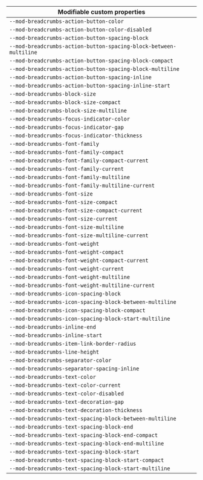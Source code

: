 | Modifiable custom properties                                      |
| ----------------------------------------------------------------- |
| `--mod-breadcrumbs-action-button-color`                           |
| `--mod-breadcrumbs-action-button-color-disabled`                  |
| `--mod-breadcrumbs-action-button-spacing-block`                   |
| `--mod-breadcrumbs-action-button-spacing-block-between-multiline` |
| `--mod-breadcrumbs-action-button-spacing-block-compact`           |
| `--mod-breadcrumbs-action-button-spacing-block-multiline`         |
| `--mod-breadcrumbs-action-button-spacing-inline`                  |
| `--mod-breadcrumbs-action-button-spacing-inline-start`            |
| `--mod-breadcrumbs-block-size`                                    |
| `--mod-breadcrumbs-block-size-compact`                            |
| `--mod-breadcrumbs-block-size-multiline`                          |
| `--mod-breadcrumbs-focus-indicator-color`                         |
| `--mod-breadcrumbs-focus-indicator-gap`                           |
| `--mod-breadcrumbs-focus-indicator-thickness`                     |
| `--mod-breadcrumbs-font-family`                                   |
| `--mod-breadcrumbs-font-family-compact`                           |
| `--mod-breadcrumbs-font-family-compact-current`                   |
| `--mod-breadcrumbs-font-family-current`                           |
| `--mod-breadcrumbs-font-family-multiline`                         |
| `--mod-breadcrumbs-font-family-multiline-current`                 |
| `--mod-breadcrumbs-font-size`                                     |
| `--mod-breadcrumbs-font-size-compact`                             |
| `--mod-breadcrumbs-font-size-compact-current`                     |
| `--mod-breadcrumbs-font-size-current`                             |
| `--mod-breadcrumbs-font-size-multiline`                           |
| `--mod-breadcrumbs-font-size-multiline-current`                   |
| `--mod-breadcrumbs-font-weight`                                   |
| `--mod-breadcrumbs-font-weight-compact`                           |
| `--mod-breadcrumbs-font-weight-compact-current`                   |
| `--mod-breadcrumbs-font-weight-current`                           |
| `--mod-breadcrumbs-font-weight-multiline`                         |
| `--mod-breadcrumbs-font-weight-multiline-current`                 |
| `--mod-breadcrumbs-icon-spacing-block`                            |
| `--mod-breadcrumbs-icon-spacing-block-between-multiline`          |
| `--mod-breadcrumbs-icon-spacing-block-compact`                    |
| `--mod-breadcrumbs-icon-spacing-block-start-multiline`            |
| `--mod-breadcrumbs-inline-end`                                    |
| `--mod-breadcrumbs-inline-start`                                  |
| `--mod-breadcrumbs-item-link-border-radius`                       |
| `--mod-breadcrumbs-line-height`                                   |
| `--mod-breadcrumbs-separator-color`                               |
| `--mod-breadcrumbs-separator-spacing-inline`                      |
| `--mod-breadcrumbs-text-color`                                    |
| `--mod-breadcrumbs-text-color-current`                            |
| `--mod-breadcrumbs-text-color-disabled`                           |
| `--mod-breadcrumbs-text-decoration-gap`                           |
| `--mod-breadcrumbs-text-decoration-thickness`                     |
| `--mod-breadcrumbs-text-spacing-block-between-multiline`          |
| `--mod-breadcrumbs-text-spacing-block-end`                        |
| `--mod-breadcrumbs-text-spacing-block-end-compact`                |
| `--mod-breadcrumbs-text-spacing-block-end-multiline`              |
| `--mod-breadcrumbs-text-spacing-block-start`                      |
| `--mod-breadcrumbs-text-spacing-block-start-compact`              |
| `--mod-breadcrumbs-text-spacing-block-start-multiline`            |
